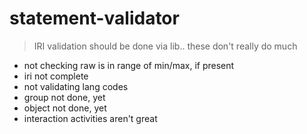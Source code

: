# statement-validator

> IRI validation should be done via lib.. these don't really do much

- not checking raw is in range of min/max, if present
- iri not complete
- not validating lang codes
- group not done, yet
- object not done, yet
- interaction activities aren't great
